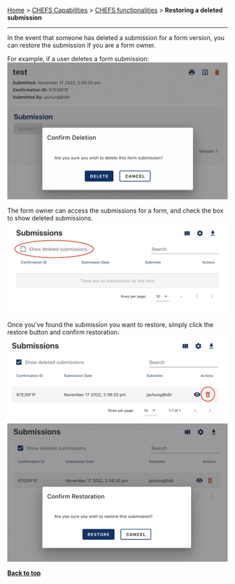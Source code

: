 [Home](.) > [CHEFS Capabilities](CHEFS-Capabilities) > [CHEFS functionalities](CHEFS-functionalities) > **Restoring a deleted submission**
***


In the event that someone has deleted a submission for a form version, you can restore the submission if you are a form owner.

For example, if a user deletes a form submission:
<img width="731" alt="img" src="images/restore1.png">

The form owner can access the submissions for a form, and check the box to show deleted submissions.
![img](images/restore2.jpeg)

Once you've found the submission you want to restore, simply click the restore button and confirm restoration.
![img](images/restore3.jpeg)
<img width="741" alt="img" src="images/restore4.png">

**[Back to top](#top)**
